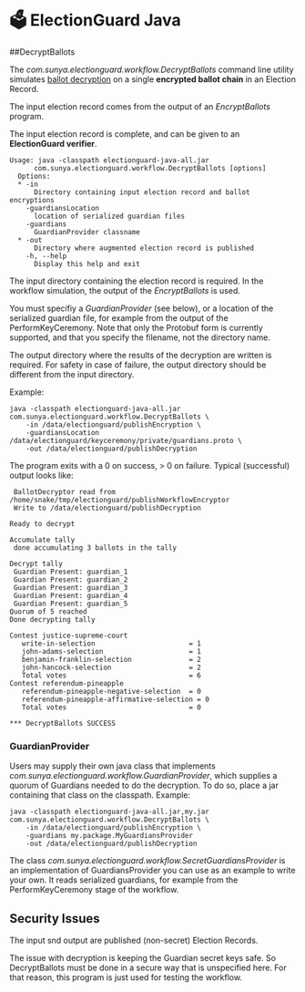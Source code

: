 # 🗳 ElectionGuard Java 

##DecryptBallots

The _com.sunya.electionguard.workflow.DecryptBallots_ command line utility simulates
[ballot decryption]("https://www.electionguard.vote/spec/0.95.0/7_Verifiable_decryption/")
on a single __encrypted ballot chain__ in an Election Record. 

The input election record comes from the output of an _EncryptBallots_ program.

The input election record is complete, and can be given to an __ElectionGuard verifier__.

````
Usage: java -classpath electionguard-java-all.jar 
      com.sunya.electionguard.workflow.DecryptBallots [options]
  Options:
  * -in
      Directory containing input election record and ballot encryptions
    -guardiansLocation
      location of serialized guardian files
    -guardians
      GuardianProvider classname
  * -out
      Directory where augmented election record is published
    -h, --help
      Display this help and exit
````

The input directory containing the election record is required. In the workflow simulation, the output 
of the _EncryptBallots_ is used.

You must specifiy a _GuardianProvider_ (see below), or a location of the serialized guardian file, for example 
from the output of the PerformKeyCeremony. Note that only the Protobuf form is currently supported, and that
you specify the filename, not the directory name.

The output directory where the results of the decryption are written is required.
For safety in case of failure, the output directory should be different from the input directory.

Example:

````
java -classpath electionguard-java-all.jar com.sunya.electionguard.workflow.DecryptBallots \
    -in /data/electionguard/publishEncryption \
    -guardiansLocation /data/electionguard/keyceremony/private/guardians.proto \
    -out /data/electionguard/publishDecryption
````

The program exits with a 0 on success, > 0 on failure.
Typical (successful) output looks like:

````
 BallotDecryptor read from /home/snake/tmp/electionguard/publishWorkflowEncryptor
 Write to /data/electionguard/publishDecryption

Ready to decrypt

Accumulate tally
 done accumulating 3 ballots in the tally

Decrypt tally
 Guardian Present: guardian_1
 Guardian Present: guardian_2
 Guardian Present: guardian_3
 Guardian Present: guardian_4
 Guardian Present: guardian_5
Quorum of 5 reached
Done decrypting tally

Contest justice-supreme-court
   write-in-selection                       = 1
   john-adams-selection                     = 1
   benjamin-franklin-selection              = 2
   john-hancock-selection                   = 2
   Total votes                              = 6
Contest referendum-pineapple
   referendum-pineapple-negative-selection  = 0
   referendum-pineapple-affirmative-selection = 0
   Total votes                              = 0

*** DecryptBallots SUCCESS
````

### GuardianProvider

Users may supply their own java class that implements _com.sunya.electionguard.workflow.GuardianProvider_,
which supplies a quorum of Guardians needed to do the decryption. 
To do so, place a jar containing that class on the classpath. Example:

````
java -classpath electionguard-java-all.jar,my.jar com.sunya.electionguard.workflow.DecryptBallots \
    -in /data/electionguard/publishEncryption \
    -guardians my.package.MyGuardiansProvider
    -out /data/electionguard/publishDecryption
````

The class _com.sunya.electionguard.workflow.SecretGuardiansProvider_ is an implementation of GuardiansProvider
you can use as an example to write your own. It reads serialized guardians, for example from the PerformKeyCeremony
stage of the workflow. 

## Security Issues

The input snd output are published (non-secret) Election Records.

The issue with decryption is keeping the Guardian secret keys safe. So DecryptBallots must be done in
a secure way that is unspecified here. For that reason, this program is just used for testing the workflow.

